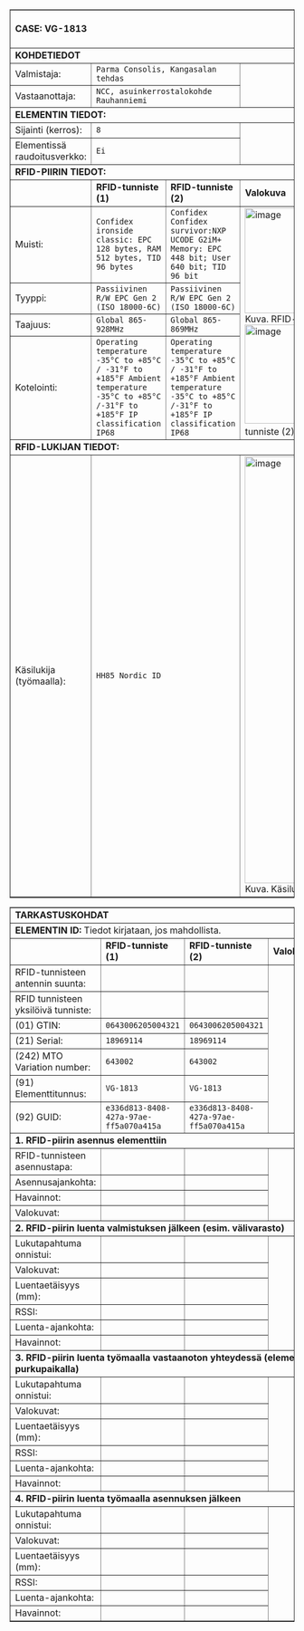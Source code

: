 <table border="1" cellspacing="0" cellpadding="0">
<tbody>
<tr><td colspan="4"><br><strong>CASE: VG-1813</strong><br><br></td></tr>
<tr><td colspan="4"><strong>KOHDETIEDOT</strong></td></tr>
<tr>  
  <td>Valmistaja:</td>
  <td colspan="2"><code>Parma Consolis, Kangasalan tehdas</code></td>
  <td rowspan="2"></td>
</tr>
<tr>
  <td>Vastaanottaja:</td>
  <td colspan="2"><code>NCC, asuinkerrostalokohde Rauhanniemi</code></td>
</tr>
<tr><td colspan="4"><strong>ELEMENTIN TIEDOT:</strong></td></tr>
<tr> <td>Sijainti (kerros):</td> <td colspan="2"><code>8</code></td>  <td rowspan="2"></td></tr>
<tr><td>Elementissä raudoitusverkko:</td> <td colspan="2"><code>Ei</code></td></tr>
<tr><td colspan="4"><strong>RFID-PIIRIN TIEDOT:</strong></td></tr>
<tr>
  <td></td>
  <td><strong>RFID-tunniste (1)</strong></td>
  <td><strong>RFID-tunniste (2)</strong></td>
  <td><strong>Valokuva</strong></td>
</tr>
<tr>
  <td>Muisti:</td>
  <td><code>Confidex ironside classic: EPC 128 bytes, RAM 512 bytes, TID 96 bytes </code></td>
  <td><code>Confidex Confidex survivor:NXP UCODE G2iM+ Memory: EPC 448 bit; User 640 bit; TID 96 bit</code></td>
  <td rowspan="4"><img width="399" height="186" alt="image" src="https://github.com/user-attachments/assets/1db27682-122b-4bb4-8de4-5c1337e464d1" /> <br> Kuva. RFID-tunniste (1)
  <img width="417" height="175" alt="image" src="https://github.com/user-attachments/assets/19f49772-869e-490a-bf21-f1e6e19e1cd2" /> Kuva. RFID-tunniste (2)
</td>
</tr>
<tr>
  <td>Tyyppi:</td>
  <td><code>Passiivinen R/W EPC Gen 2 (ISO 18000-6C)</code></td>
  <td><code>Passiivinen R/W EPC Gen 2 (ISO 18000-6C)</code></td>
</tr>
<tr>
  <td>Taajuus:</td>
  <td><code>Global 865-928MHz </code></td>
  <td><code>Global 865-869MHz </code></td>
</tr>
<tr>
  <td>Kotelointi:</td>
  <td><code>Operating temperature -35°C to +85°C / -31°F to +185°F Ambient temperature -35°C to +85°C /-31°F to +185°F IP classification IP68</code></td>
  <td><code>Operating temperature -35°C to +85°C / -31°F to +185°F Ambient temperature -35°C to +85°C /-31°F to +185°F IP classification IP68</code></td>
</tr>
<tr><td colspan="4"><strong>RFID-LUKIJAN TIEDOT:</strong></td></tr>
<tr>
  <td>Käsilukija (työmaalla):</td>
  <td colspan="2"><code>HH85 Nordic ID </code></td>
  <td><img width="526" height="754" alt="image" src="https://github.com/user-attachments/assets/1ba40ea2-0d0c-4942-98f5-38403811eeb6" /><br> Kuva. Käsilukija</td>
</tr>
</tbody>
</table>

<table border="1" cellspacing="0" cellpadding="0">
<tbody>
<tr><td colspan="4"><strong>TARKASTUSKOHDAT</strong></td></tr>
<tr><td colspan="4"><strong>ELEMENTIN ID:</strong> Tiedot kirjataan, jos mahdollista.</td></tr>
<tr>
  <td></td>
  <td><strong>RFID-tunniste (1)</strong></td>
  <td><strong>RFID-tunniste (2)</strong></td>
  <td><strong>Valokuva</strong></td>
</tr><tr>
  <td>RFID-tunnisteen antennin suunta:</td>
  <td><code></code></td>
  <td><code></code></td>
  <td rowspan="7"></td>
</tr><tr>
  <td>RFID tunnisteen yksilöivä tunniste:</td>
  <td><code></code></td>
  <td><code></code></td>
</tr><tr>
  <td>(01) GTIN:</td>
  <td><code>0643006205004321</code></td>
  <td><code>0643006205004321</code></td>
</tr><tr>
  <td>(21) Serial:</td>
  <td><code>18969114</code></td>
  <td><code>18969114</code></td>
</tr><tr>
  <td>(242) MTO Variation number:</td>
  <td><code>643002</code></td>
  <td><code>643002</code></td>
</tr><tr>
  <td>(91) Elementtitunnus:</td>
  <td><code>VG-1813</code></td>
  <td><code>VG-1813</code></td>
</tr><tr>
  <td>(92) GUID:</td>
  <td><code>e336d813-8408-427a-97ae-ff5a070a415a</code></td>
  <td><code>e336d813-8408-427a-97ae-ff5a070a415a</code></td>
</tr><tr>
  <td colspan="4"><strong>1. RFID-piirin asennus elementtiin</strong></td>
</tr><tr>
  <td>RFID-tunnisteen asennustapa:</td>
  <td><code></code></td>
  <td><code></code></td>
  <td rowspan="4"></td>
</tr><tr>
  <td>Asennusajankohta:</td>
  <td><code></code></td>
  <td><code></code></td>
</tr><tr>
  <td>Havainnot:</td>
  <td><code></code></td>
  <td><code></code></td>
</tr><tr>
  <td>Valokuvat:</td>
  <td><code></code></td>
  <td><code></code></td>
</tr><tr>
  <tr><td colspan="4"><strong>2. RFID-piirin luenta valmistuksen jälkeen (esim. välivarasto)</strong></td></tr>
<tr>
  <td>Lukutapahtuma onnistui:</td>
  <td><code></code></td>
  <td><code></code></td>
  <td rowspan="6"></td>
</tr>
<tr>
  <td>Valokuvat:</td>
  <td><code></code></td>
  <td><code></code></td>
</tr>
<tr>
  <td>Luentaetäisyys (mm):</td>
  <td><code></code></td>
  <td><code></code></td>
</tr>
<tr>
  <td>RSSI:</td>
  <td><code></code></td>
  <td><code></code></td>
</tr>
<tr>
  <td>Luenta-ajankohta:</td>
  <td><code></code></td>
  <td><code></code></td>
</tr>
<tr>
  <td>Havainnot:</td>
  <td><code></code></td>
  <td><code></code></td>
</tr>
<tr><td colspan="4"><strong>3. RFID-piirin luenta työmaalla vastaanoton yhteydessä (elementin purkupaikalla)</strong></td></tr>
<tr>
  <td>Lukutapahtuma onnistui:</td>
  <td><code></code></td>
  <td><code></code></td>
  <td rowspan="6"></td>
</tr>
<tr>
  <td>Valokuvat:</td>
  <td><code></code></td>
  <td><code></code></td>
</tr>
<tr>
  <td>Luentaetäisyys (mm):</td>
  <td><code></code></td>
  <td><code></code></td>
</tr>
<tr>
  <td>RSSI:</td>
  <td><code></code></td>
  <td><code></code></td>
</tr>
<tr>
  <td>Luenta-ajankohta:</td>
  <td><code></code></td>
  <td><code></code></td>
</tr>
<tr>
  <td>Havainnot:</td>
  <td><code></code></td>
  <td><code></code></td>
</tr>
<tr><td colspan="4"><strong>4. RFID-piirin luenta työmaalla asennuksen jälkeen</strong></td></tr>
<tr>
  <td>Lukutapahtuma onnistui:</td>
  <td><code></code></td>
  <td><code></code></td>
  <td rowspan="6">
  </td>
</tr>
<tr>
  <td>Valokuvat:</td>
  <td><code></code></td>
  <td><code></code></td>
</tr>
<tr>
  <td>Luentaetäisyys (mm):</td>
  <td><code></code></td>
  <td><code></code></td>
</tr>
<tr>
  <td>RSSI:</td>
  <td><code></code></td>
  <td><code></code></td>
</tr>
<tr>
  <td>Luenta-ajankohta:</td>
  <td><code></code></td>
  <td><code></code></td>
</tr>
<tr>
  <td>Havainnot:</td>
  <td><code></code></td>
  <td><code></code></td>
</tr>
</tbody>
</table>
